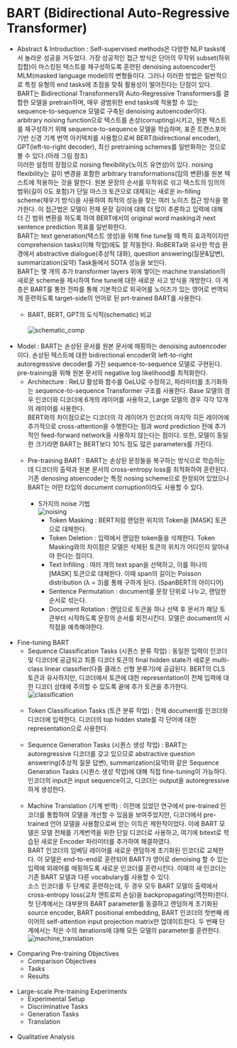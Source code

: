 # BART (Bidirectional Auto-Regressive Transformer)

- Abstract & Introduction : Self-supervised methods은 다양한 NLP tasks에서 놀라운 성공을 거두었다. 가장 성공적인 접근 방식은 단어의 무작위 subset(하위 집합)이 마스킹된 텍스트를 재구성하도록 훈련된 denoising autoencoder인 MLM(masked language model)의 변형들이다. 그러나 이러한 방법은 일반적으로 특정 유형의 end tasks에 초점을 맞춰 활용성이 떨어진다는 단점이 있다.<br>
BART는 Bidirectional Transformers와 Auto-Regressive Transformers를 결합한 모델을 pretrain하며, 매우 광범위한 end tasks에 적용할 수 있는 sequence-to-sequence 모델로 구축된 denoising autoencoder이다. arbitrary noising function으로 텍스트를 손상(corrupting)시키고, 원본 텍스트를 재구성하기 위해 sequence-to-sequence 모델을 학습하며, 표준 트랜스포머 기반 신경 기계 번역 아키텍처를 사용함으로써 BERT(bidirectional encoder), GPT(left-to-right decoder), 최신 pretraining schemes를 일반화하는 것으로 볼 수 있다.(아래 그림 참조) <br>
이러한 설정의 장점으로 noising flexibility(노이즈 유연성)이 있다. noising flexibility는 길이 변경을 포함한 arbitrary transformations(임의 변환)를 원본 텍스트에 적용하는 것을 말한다. 원본 문장의 순서를 무작위로 섞고 텍스트의 임의의 범위(길이 0도 포함)가 단일 마스크 토큰으로 대체되는 새로운 in-filling scheme(채우기 방식)을 사용하여 최적의 성능을 찾는 여러 노이즈 접근 방식을 평가한다.  이 접근법은 모델이 전체 문장 길이에 대해 더 많이 추론하고 입력에 대해 더 긴 범위 변환을 하도록 하여 BERT에서의 original word masking과 next sentence prediction 목표를 일반화한다.<br>
BART는 text generation(텍스트 생성)을 위해 fine tune될 때 특히 효과적이지만 comprehension tasks(이해 작업)에도 잘 작동한다. RoBERTa와 유사한 학습 환경에서 abstractive dialogue(추상적 대화), question answering(질문&답변), summarization(요약) Task들에서 SOTA 성능을 보인다.<br>
BART는 몇 개의 추가 transformer layers 위에 쌓이는 machine translation의 새로운 scheme을 제시하여 fine tune에 대한 새로운 사고 방식을 개방한다. 이 계층은 BART를 통한 전파를 통해 기본적으로 외국어를 노이즈가 있는 영어로 번역되게 훈련하도록 target-side의 언어로 된 prt-trained BART를 사용한다.<br><br>
  - BART, BERT, GPT의 도식적(schematic) 비교<br><br>
 ![schematic_comp](https://user-images.githubusercontent.com/86700191/185347742-2d717009-4f34-4752-85f3-0e902db491c7.png)
<br><br>
- Model : BART는 손상된 문서를 원본 문서에 매핑하는 denoising autoencoder이다. 손상된 텍스트에 대한 bidirectional encoder와 left-to-right autoregressive decoder를 가진 sequence-to-sequence 모델로 구현된다. pre-training을 위해 원본 문서의 negative log likelihood를 최적화한다.
  - Architecture : ReLU 활성화 함수를 GeLU로 수정하고, 파라미터를 초기화하는 sequence-to-sequence Transformer 구조를 사용한다. Base 모델의 경우 인코더와 디코더에 6개의 레이어를 사용하고, Large 모델의 경우 각각 12개의 레이어를 사용한다.<br>
  BERT와의 차이점으로는 디코더의 각 레이어가 인코더의 마지막 히든 레이어에 추가적으로 cross-attention을 수행한다는 점과 word prediction 전에 추가적인 feed-forward network을 사용하지 않는다는 점이다. 또한, 모델이 동일한 크기라면 BART는 BERT보다 10% 정도 많은 parameters를 가진다.
  <br><br>
  - Pre-training BART : BART는 손상된 문장들을 복구하는 방식으로 학습하는데 디코더의 출력과 원본 문서의 cross-entropy loss를 최적화하여 훈련된다. 기존 denosing atoencoder는 특정 nosing scheme으로 한정되어 있었으나 BART는 어떤 타입의 document corruption이라도 사용할 수 있다.<br><br>
    - 5가지의 noise 기법<br>
    ![noising](https://user-images.githubusercontent.com/86700191/185781649-2d0780dc-86b1-463f-82fa-23714507d439.PNG) <br>
      - Token Masking : BERT처럼 랜덤한 위치의 Token을 [MASK] 토큰으로 대체한다.
      - Token Deletion : 입력에서 랜덤한 token들을 삭제한다. Token Masking와의 차이점은 모델은 삭제된 토큰의 위치가 어디인지 알아내야 한다는 점이다.
      - Text Infilling : 여러 개의 text span을 선택하고, 이를 하나의 [MASK] 토큰으로 대체한다. 이때 span의 길이는 Poisson distribution (λ = 3)를 통해 구하게 된다. (SpanBERT의 아이디어)
      - Sentence Permutation : document를 문장 단위로 나누고, 랜덤한 순서로 섞는다.
      - Document Rotation : 랜덤으로 토큰을 하나 선택 후 문서가 해당 토큰부터 시작하도록 문장의 순서를 회전시킨다. 모델은 document의 시작점을 예측해야한다.
<br><br>
- Fine-tuning BART
  - Sequence Classification Tasks (시퀀스 분류 작업) : 동일한 입력이 인코더 및 디코더에 공급되고 최종 디코더 토큰의 final hidden state가 새로운 multi-class linear classifier(다중 클래스 선형 분류기)에 공급된다. BERT의 CLS 토큰과 유사하지만, 디코더에서 토큰에 대한 representation이 전체 입력에 대한 디코더 상태에 주의할 수 있도록 끝에 추가 토큰을 추가한다.
  ![classification](https://user-images.githubusercontent.com/86700191/185827684-f4663ea7-a8a5-4235-9b69-e3763bfd6eea.PNG)
  <br><br>
  - Token Classification Tasks (토큰 분류 작업) : 전체 document를 인코더와 디코더에 입력한다. 디코더의 top hidden state를 각 단어에 대한 representation으로 사용한다.
  <br><br>
  - Sequence Generation Tasks (시퀀스 생성 작업) : BART는 autoregressive 디코더를 갖고 있으므로 abstractive question answering(추상적 질문 답변), summarization(요약)와 같은 Sequence Generation Tasks (시퀀스 생성 작업)에 대해 직접 fine-tuning이 가능하다. 인코더의 input은 input sequence이고, 디코더는 output을 autoregressive하게 생성한다.
  <br><br>
  - Machine Translation (기계 번역) : 이전에 있었던 연구에서 pre-trained 인코더를 통합하여 모델을 개선할 수 있음을 보여주었지만, 디코더에서 pre-trained 언어 모델을 사용함으로써 얻는 이득은 제한적이었다. 이에 BART 모델은 모델 전체를 기계번역을 위한 단일 디코더로 사용하고, 여기에 bitext로 학습된 새로운 Encoder 파라미터를 추가하여 해결하였다.<br>
  BART 인코더의 임베딩 레이어를 새로운 랜덤하게 초기화된 인코더로 교체한다. 이 모델은 end-to-end로 훈련되어 BART가 영어로 denoising 할 수 있는 입력에 외래어를 매핑하도록 새로운 인코더를 훈련시킨다. 이때의 새 인코더는 기존 BART 모델과 다른 vocabulary를 사용할 수 있다. <br>
  소스 인코더를 두 단계로 훈련하는데, 두 경우 모두 BART 모델의 출력에서 cross-entropy loss(교차 엔트로피 손실)을 backpropagating(역전파)한다. 첫 단계에서는 대부분의 BART parameter를 동결하고 랜덤하게 초기화된 source encoder, BART positional embedding, BART 인코더의 첫번째 레이어의 self-attention input projection matrix만 업데이트한다. 두 번째 단계에서는 적은 수의 iterations에 대해 모든 모델의 parameter를 훈련한다.<br>
  ![machine_translation](https://user-images.githubusercontent.com/86700191/185827691-50877819-ff1f-46ed-881d-e47f0b87759a.PNG)
<br><br>
- Comparing Pre-training Objectives
  - Comparison Objectives
  - Tasks
  - Results
<br><br>
- Large-scale Pre-training Experiments
  - Experimental Setup
  - Discriminative Tasks
  - Generation Tasks
  - Translation
<br><br>
- Qualitative Analysis